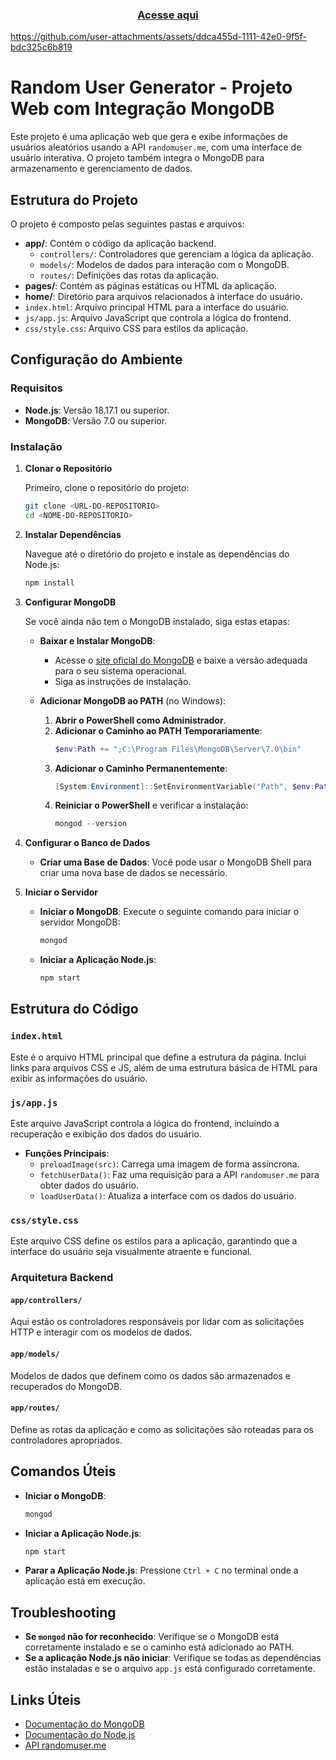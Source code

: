  ### <div align="center"> [Acesse aqui](https://catalogo-pokedex.netlify.app/)
https://github.com/user-attachments/assets/ddca455d-1111-42e0-9f5f-bdc325c6b819

# Random User Generator - Projeto Web com Integração MongoDB
Este projeto é uma aplicação web que gera e exibe informações de usuários aleatórios usando a API `randomuser.me`, com uma interface de usuário interativa. O projeto também integra o MongoDB para armazenamento e gerenciamento de dados. 

## Estrutura do Projeto

O projeto é composto pelas seguintes pastas e arquivos:

- **app/**: Contém o código da aplicação backend.
  - `controllers/`: Controladores que gerenciam a lógica da aplicação.
  - `models/`: Modelos de dados para interação com o MongoDB.
  - `routes/`: Definições das rotas da aplicação.
- **pages/**: Contém as páginas estáticas ou HTML da aplicação.
- **home/**: Diretório para arquivos relacionados à interface do usuário.
- `index.html`: Arquivo principal HTML para a interface do usuário.
- `js/app.js`: Arquivo JavaScript que controla a lógica do frontend.
- `css/style.css`: Arquivo CSS para estilos da aplicação.

## Configuração do Ambiente

### Requisitos

- **Node.js**: Versão 18.17.1 ou superior.
- **MongoDB**: Versão 7.0 ou superior.

### Instalação

1. **Clonar o Repositório**

   Primeiro, clone o repositório do projeto:
   ```sh
   git clone <URL-DO-REPOSITORIO>
   cd <NOME-DO-REPOSITORIO>
   ```

2. **Instalar Dependências**

   Navegue até o diretório do projeto e instale as dependências do Node.js:
   ```sh
   npm install
   ```

3. **Configurar MongoDB**

   Se você ainda não tem o MongoDB instalado, siga estas etapas:

   - **Baixar e Instalar MongoDB**:
     - Acesse o [site oficial do MongoDB](https://www.mongodb.com/try/download/community) e baixe a versão adequada para o seu sistema operacional.
     - Siga as instruções de instalação.

   - **Adicionar MongoDB ao PATH** (no Windows):
     1. **Abrir o PowerShell como Administrador**.
     2. **Adicionar o Caminho ao PATH Temporariamente**:
        ```powershell
        $env:Path += ";C:\Program Files\MongoDB\Server\7.0\bin"
        ```
     3. **Adicionar o Caminho Permanentemente**:
        ```powershell
        [System.Environment]::SetEnvironmentVariable("Path", $env:Path + ";C:\Program Files\MongoDB\Server\7.0\bin", [System.EnvironmentVariableTarget]::Machine)
        ```
     4. **Reiniciar o PowerShell** e verificar a instalação:
        ```powershell
        mongod --version
        ```

4. **Configurar o Banco de Dados**

   - **Criar uma Base de Dados**: Você pode usar o MongoDB Shell para criar uma nova base de dados se necessário.

5. **Iniciar o Servidor**

   - **Iniciar o MongoDB**: Execute o seguinte comando para iniciar o servidor MongoDB:
     ```sh
     mongod
     ```
   - **Iniciar a Aplicação Node.js**:
     ```sh
     npm start
     ```

## Estrutura do Código

### `index.html`

Este é o arquivo HTML principal que define a estrutura da página. Inclui links para arquivos CSS e JS, além de uma estrutura básica de HTML para exibir as informações do usuário.

### `js/app.js`

Este arquivo JavaScript controla a lógica do frontend, incluindo a recuperação e exibição dos dados do usuário.

- **Funções Principais**:
  - `preloadImage(src)`: Carrega uma imagem de forma assíncrona.
  - `fetchUserData()`: Faz uma requisição para a API `randomuser.me` para obter dados do usuário.
  - `loadUserData()`: Atualiza a interface com os dados do usuário.

### `css/style.css`

Este arquivo CSS define os estilos para a aplicação, garantindo que a interface do usuário seja visualmente atraente e funcional.

### Arquitetura Backend

#### `app/controllers/`

Aqui estão os controladores responsáveis por lidar com as solicitações HTTP e interagir com os modelos de dados.

#### `app/models/`

Modelos de dados que definem como os dados são armazenados e recuperados do MongoDB.

#### `app/routes/`

Define as rotas da aplicação e como as solicitações são roteadas para os controladores apropriados.

## Comandos Úteis

- **Iniciar o MongoDB**:
  ```sh
  mongod
  ```

- **Iniciar a Aplicação Node.js**:
  ```sh
  npm start
  ```

- **Parar a Aplicação Node.js**:
  Pressione `Ctrl + C` no terminal onde a aplicação está em execução.

## Troubleshooting

- **Se `mongod` não for reconhecido**: Verifique se o MongoDB está corretamente instalado e se o caminho está adicionado ao PATH.
- **Se a aplicação Node.js não iniciar**: Verifique se todas as dependências estão instaladas e se o arquivo `app.js` está configurado corretamente.

## Links Úteis

- [Documentação do MongoDB](https://www.mongodb.com/docs/)
- [Documentação do Node.js](https://nodejs.org/en/docs/)
- [API randomuser.me](https://randomuser.me/)
